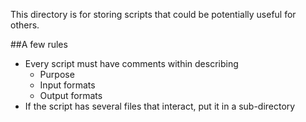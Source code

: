 This directory is for storing scripts that could be potentially useful for others.

##A few rules
- Every script must have comments within describing
  - Purpose
  - Input formats
  - Output formats
- If the script has several files that interact, put it in a sub-directory
